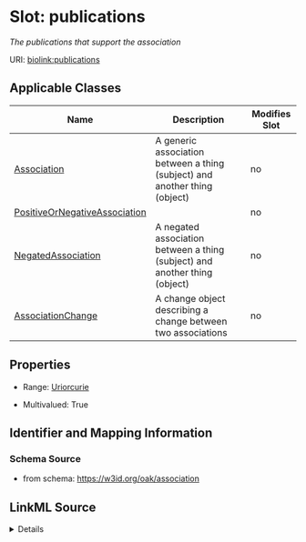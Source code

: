 

# Slot: publications


_The publications that support the association_



URI: [biolink:publications](https://w3id.org/biolink/vocab/publications)



<!-- no inheritance hierarchy -->





## Applicable Classes

| Name | Description | Modifies Slot |
| --- | --- | --- |
| [Association](Association.md) | A generic association between a thing (subject) and another thing (object) |  no  |
| [PositiveOrNegativeAssociation](PositiveOrNegativeAssociation.md) |  |  no  |
| [NegatedAssociation](NegatedAssociation.md) | A negated association between a thing (subject) and another thing (object) |  no  |
| [AssociationChange](AssociationChange.md) | A change object describing a change between two associations |  no  |







## Properties

* Range: [Uriorcurie](Uriorcurie.md)

* Multivalued: True





## Identifier and Mapping Information







### Schema Source


* from schema: https://w3id.org/oak/association




## LinkML Source

<details>
```yaml
name: publications
description: The publications that support the association
from_schema: https://w3id.org/oak/association
rank: 1000
slot_uri: biolink:publications
multivalued: true
alias: publications
domain_of:
- PositiveOrNegativeAssociation
- AssociationChange
range: uriorcurie

```
</details>
